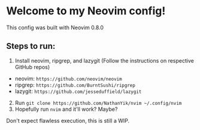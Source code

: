 # Welcome to my Neovim config!

This config was built with Neovim 0.8.0

## Steps to run:

1. Install neovim, ripgrep, and lazygit (Follow the instructions on respective GitHub repos)

- neovim: `https://github.com/neovim/neovim`
- ripgrep: `https://github.com/BurntSushi/ripgrep`
- lazygit: `https://github.com/jesseduffield/lazygit`

2. Run `git clone https://github.com/NathanYik/nvim ~/.config/nvim`
3. Hopefully run `nvim` and it'll work? Maybe?

Don't expect flawless execution, this is still a WIP.
